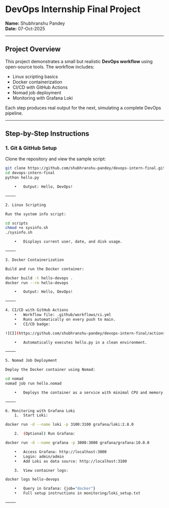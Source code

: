 # DevOps Internship Final Project

**Name:** Shubhranshu Pandey  
**Date:** 07-Oct-2025

---

## Project Overview

This project demonstrates a small but realistic **DevOps workflow** using open-source tools. The workflow includes:

- Linux scripting basics
- Docker containerization
- CI/CD with GitHub Actions
- Nomad job deployment
- Monitoring with Grafana Loki

Each step produces real output for the next, simulating a complete DevOps pipeline.

---

## Step-by-Step Instructions

### 1. Git & GitHub Setup

Clone the repository and view the sample script:

```bash
git clone https://github.com/shubhranshu-pandey/devops-intern-final.git
cd devops-intern-final
python hello.py

	•	Output: Hello, DevOps!

⸻

2. Linux Scripting

Run the system info script:

cd scripts
chmod +x sysinfo.sh
./sysinfo.sh

	•	Displays current user, date, and disk usage.

⸻

3. Docker Containerization

Build and run the Docker container:

docker build -t hello-devops .
docker run --rm hello-devops

	•	Output: Hello, DevOps!

⸻

4. CI/CD with GitHub Actions
	•	Workflow file: .github/workflows/ci.yml
	•	Runs automatically on every push to main.
	•	CI/CD badge:

![CI](https://github.com/shubhranshu-pandey/devops-intern-final/actions/workflows/ci.yml/badge.svg)

	•	Automatically executes hello.py in a clean environment.

⸻

5. Nomad Job Deployment

Deploy the Docker container using Nomad:

cd nomad
nomad job run hello.nomad

	•	Deploys the container as a service with minimal CPU and memory.

⸻

6. Monitoring with Grafana Loki
	1.	Start Loki:

docker run -d --name loki -p 3100:3100 grafana/loki:2.8.0

	2.	(Optional) Run Grafana:

docker run -d --name grafana -p 3000:3000 grafana/grafana:10.0.0

	•	Access Grafana: http://localhost:3000
	•	Login: admin/admin
	•	Add Loki as data source: http://localhost:3100

	3.	View container logs:

docker logs hello-devops

	•	Query in Grafana: {job="docker"}
	•	Full setup instructions in monitoring/loki_setup.txt

⸻
```
